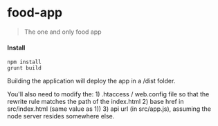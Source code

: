 food-app
========

> The one and only food app

#### Install
```
npm install
grunt build
```

Building the application will deploy the app in a /dist folder.

You'll also need to modify the:
	1) .htaccess / web.config file so that the rewrite rule matches the path of the index.html
	2) base href in src/index.html (same value as 1))
	3) api url (in src/app.js), assuming the node server resides somewhere else.

